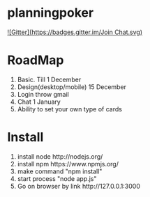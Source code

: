 planningpoker
=============
[![Gitter](https://badges.gitter.im/Join Chat.svg)](https://gitter.im/onikiienko/planningpoker?utm_source=badge&utm_medium=badge&utm_campaign=pr-badge&utm_content=badge)


RoadMap
=============
<ol>
<li>Basic. Till 1 December</li>
<li>Design(desktop/mobile) 15 December</li>
<li>Login throw gmail</li>
<li>Chat 1 January</li>
<li>Ability to set your own type of cards</li>
</ol>
 

Install
=============
<ol>
<li>install node http://nodejs.org/</li>
<li>install npm https://www.npmjs.org/</li>
<li>make command "npm install"</li>
<li>start process "node app.js"</li>
<li>Go on browser by link http://127.0.0.1:3000</li>
</ol>


